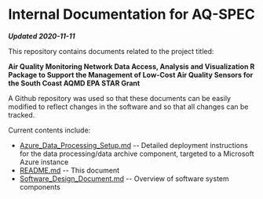 # Internal Documentation for AQ-SPEC

**_Updated 2020-11-11_**

This repository contains documents related to the project titled:

**Air Quality Monitoring Network Data Access, Analysis and Visualization R 
Package to Support the Management of Low-Cost Air Quality Sensors for the 
South Coast AQMD EPA STAR Grant**

A Github repository was used so that these documents can be easily modified
to reflect changes in the software and so that all changes can be tracked.

Current contents include:

* [Azure_Data_Processing_Setup.md](Azure_Data_Processing_Setup.md) -- 
Detailed deployment instructions for the data processing/data archive component, 
targeted to a Microsoft Azure instance
* [README.md](README.md) -- 
This document
* [Software_Design_Document.md](Software_Design_Document.md) -- 
Overview of software system components

